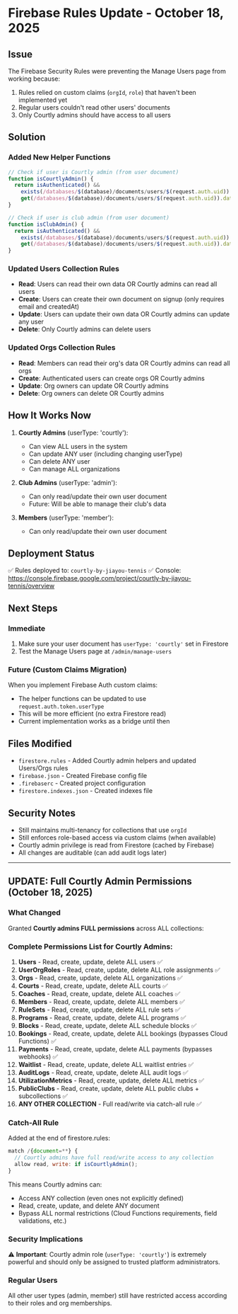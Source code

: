 # Firebase Rules Update - October 18, 2025

## Issue
The Firebase Security Rules were preventing the Manage Users page from working because:
1. Rules relied on custom claims (`orgId`, `role`) that haven't been implemented yet
2. Regular users couldn't read other users' documents
3. Only Courtly admins should have access to all users

## Solution

### Added New Helper Functions
```javascript
// Check if user is Courtly admin (from user document)
function isCourtlyAdmin() {
  return isAuthenticated() && 
    exists(/databases/$(database)/documents/users/$(request.auth.uid)) &&
    get(/databases/$(database)/documents/users/$(request.auth.uid)).data.userType == 'courtly';
}

// Check if user is club admin (from user document)
function isClubAdmin() {
  return isAuthenticated() && 
    exists(/databases/$(database)/documents/users/$(request.auth.uid)) &&
    get(/databases/$(database)/documents/users/$(request.auth.uid)).data.userType == 'admin';
}
```

### Updated Users Collection Rules
- **Read**: Users can read their own data OR Courtly admins can read all users
- **Create**: Users can create their own document on signup (only requires email and createdAt)
- **Update**: Users can update their own data OR Courtly admins can update any user
- **Delete**: Only Courtly admins can delete users

### Updated Orgs Collection Rules
- **Read**: Members can read their org's data OR Courtly admins can read all orgs
- **Create**: Authenticated users can create orgs OR Courtly admins
- **Update**: Org owners can update OR Courtly admins
- **Delete**: Org owners can delete OR Courtly admins

## How It Works Now

1. **Courtly Admins** (userType: 'courtly'):
   - Can view ALL users in the system
   - Can update ANY user (including changing userType)
   - Can delete ANY user
   - Can manage ALL organizations

2. **Club Admins** (userType: 'admin'):
   - Can only read/update their own user document
   - Future: Will be able to manage their club's data

3. **Members** (userType: 'member'):
   - Can only read/update their own user document

## Deployment Status
✅ Rules deployed to: `courtly-by-jiayou-tennis`
✅ Console: https://console.firebase.google.com/project/courtly-by-jiayou-tennis/overview

## Next Steps

### Immediate
1. Make sure your user document has `userType: 'courtly'` set in Firestore
2. Test the Manage Users page at `/admin/manage-users`

### Future (Custom Claims Migration)
When you implement Firebase Auth custom claims:
- The helper functions can be updated to use `request.auth.token.userType`
- This will be more efficient (no extra Firestore read)
- Current implementation works as a bridge until then

## Files Modified
- `firestore.rules` - Added Courtly admin helpers and updated Users/Orgs rules
- `firebase.json` - Created Firebase config file
- `.firebaserc` - Created project configuration
- `firestore.indexes.json` - Created indexes file

## Security Notes
- Still maintains multi-tenancy for collections that use `orgId`
- Still enforces role-based access via custom claims (when available)
- Courtly admin privilege is read from Firestore (cached by Firebase)
- All changes are auditable (can add audit logs later)

---

## UPDATE: Full Courtly Admin Permissions (October 18, 2025)

### What Changed
Granted **Courtly admins FULL permissions** across ALL collections:

### Complete Permissions List for Courtly Admins:

1. **Users** - Read, create, update, delete ALL users ✅
2. **UserOrgRoles** - Read, create, update, delete ALL role assignments ✅
3. **Orgs** - Read, create, update, delete ALL organizations ✅
4. **Courts** - Read, create, update, delete ALL courts ✅
5. **Coaches** - Read, create, update, delete ALL coaches ✅
6. **Members** - Read, create, update, delete ALL members ✅
7. **RuleSets** - Read, create, update, delete ALL rule sets ✅
8. **Programs** - Read, create, update, delete ALL programs ✅
9. **Blocks** - Read, create, update, delete ALL schedule blocks ✅
10. **Bookings** - Read, create, update, delete ALL bookings (bypasses Cloud Functions) ✅
11. **Payments** - Read, create, update, delete ALL payments (bypasses webhooks) ✅
12. **Waitlist** - Read, create, update, delete ALL waitlist entries ✅
13. **AuditLogs** - Read, create, update, delete ALL audit logs ✅
14. **UtilizationMetrics** - Read, create, update, delete ALL metrics ✅
15. **PublicClubs** - Read, create, update, delete ALL public clubs + subcollections ✅
16. **ANY OTHER COLLECTION** - Full read/write via catch-all rule ✅

### Catch-All Rule
Added at the end of firestore.rules:
```javascript
match /{document=**} {
  // Courtly admins have full read/write access to any collection
  allow read, write: if isCourtlyAdmin();
}
```

This means Courtly admins can:
- Access ANY collection (even ones not explicitly defined)
- Read, create, update, and delete ANY document
- Bypass ALL normal restrictions (Cloud Functions requirements, field validations, etc.)

### Security Implications
⚠️ **Important**: Courtly admin role (`userType: 'courtly'`) is extremely powerful and should only be assigned to trusted platform administrators.

### Regular Users
All other user types (admin, member) still have restricted access according to their roles and org memberships.
